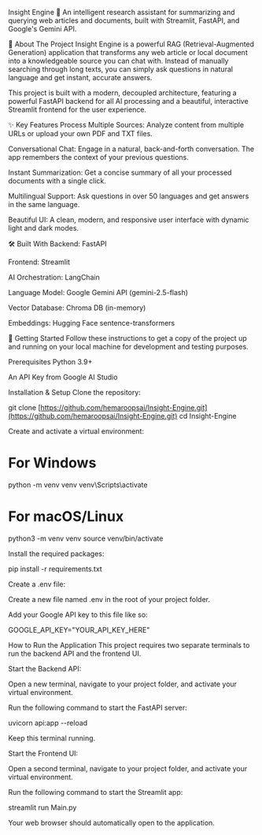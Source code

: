 Insight Engine 🧠
An intelligent research assistant for summarizing and querying web articles and documents, built with Streamlit, FastAPI, and Google's Gemini API.

🌟 About The Project
Insight Engine is a powerful RAG (Retrieval-Augmented Generation) application that transforms any web article or local document into a knowledgeable source you can chat with. Instead of manually searching through long texts, you can simply ask questions in natural language and get instant, accurate answers.

This project is built with a modern, decoupled architecture, featuring a powerful FastAPI backend for all AI processing and a beautiful, interactive Streamlit frontend for the user experience.

✨ Key Features
Process Multiple Sources: Analyze content from multiple URLs or upload your own PDF and TXT files.

Conversational Chat: Engage in a natural, back-and-forth conversation. The app remembers the context of your previous questions.

Instant Summarization: Get a concise summary of all your processed documents with a single click.

Multilingual Support: Ask questions in over 50 languages and get answers in the same language.

Beautiful UI: A clean, modern, and responsive user interface with dynamic light and dark modes.

🛠️ Built With
Backend: FastAPI

Frontend: Streamlit

AI Orchestration: LangChain

Language Model: Google Gemini API (gemini-2.5-flash)

Vector Database: Chroma DB (in-memory)

Embeddings: Hugging Face sentence-transformers

🚀 Getting Started
Follow these instructions to get a copy of the project up and running on your local machine for development and testing purposes.

Prerequisites
Python 3.9+

An API Key from Google AI Studio

Installation & Setup
Clone the repository:

git clone [https://github.com/hemaroopsai/Insight-Engine.git](https://github.com/hemaroopsai/Insight-Engine.git)
cd Insight-Engine

Create and activate a virtual environment:

# For Windows
python -m venv venv
venv\Scripts\activate

# For macOS/Linux
python3 -m venv venv
source venv/bin/activate

Install the required packages:

pip install -r requirements.txt

Create a .env file:

Create a new file named .env in the root of your project folder.

Add your Google API key to this file like so:

GOOGLE_API_KEY="YOUR_API_KEY_HERE"

How to Run the Application
This project requires two separate terminals to run the backend API and the frontend UI.

Start the Backend API:

Open a new terminal, navigate to your project folder, and activate your virtual environment.

Run the following command to start the FastAPI server:

uvicorn api:app --reload

Keep this terminal running.

Start the Frontend UI:

Open a second terminal, navigate to your project folder, and activate your virtual environment.

Run the following command to start the Streamlit app:

streamlit run Main.py

Your web browser should automatically open to the application.
